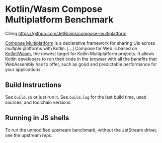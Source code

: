 # Kotlin/Wasm Compose Multiplatform Benchmark

Citing https://github.com/JetBrains/compose-multiplatform:

  [Compose Multiplatform](https://jb.gg/cmp) is a declarative framework for sharing UIs across multiple platforms with Kotlin.
  [...]
  Compose for Web is based on [Kotlin/Wasm](https://kotl.in/wasm), the newest target for Kotlin Multiplatform projects.
  It allows Kotlin developers to run their code in the browser with all the benefits that WebAssembly has to offer, such as good and predictable performance for your applications.

## Build Instructions

See `build.sh` or just run it.
See `build.log` for the last build time, used sources, and toolchain versions.

## Running in JS shells

To run the unmodified upstream benchmark, without the JetStream driver, see the
upstream repo.

